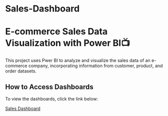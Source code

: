 # Sales-Dashboard
# E-commerce Sales Data Visualization with Power BI📺

This project uses Pwer BI to analyze and visualize the sales data of an e-commerce company, incorporating information from customer, product, and order datasets.


## How to Access Dashboards

To view the dashboards, click the link below:

[Sales Dashboard](https://github.com/meghana-sid12/Sales-Dashboard/blob/main/sales_dashboard.png)

